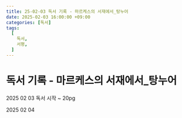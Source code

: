 ```yaml
---
title: 25-02-03 독서 기록 - 마르케스의 서재에서_탕누어
date: 2025-02-03 16:00:00 +09:00
categories: [독서]
tags:
  [
    독서,
    서평,
  ]
---
```


독서 기록 - 마르케스의 서재에서_탕누어
=============

2025 02 03
독서 시작
~ 20pg

2025 02 04

